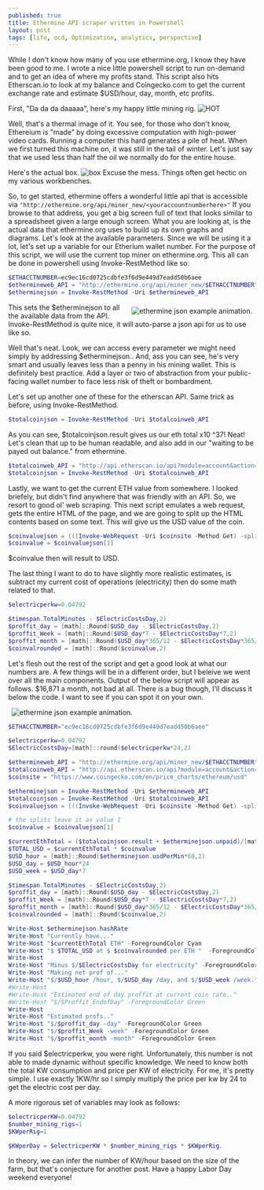```yaml
---
published: true
title: Ethermine API scraper written in Powershell
layout: post
tags: [life, ocd, Optimization, analytics, perspective]
---
```


While I don't know how many of you use ethermine.org, I know they have been good to me. I wrote a nice little powershell script to run on-demand and to get an idea of where my profits stand. This script also hits Etherscan.io to look at my balance and Coingecko.com to get the current exchange rate and estimate $USD/hour, day, month, etc profits.

First, "Da da da daaaaa", here's my happy little mining rig.
![HOT](https://dl.dropboxusercontent.com/u/2959356/blog/img_thermal_1458913467210.jpg)

Well, that's a thermal image of it. You see, for those who don't know, Ethereium is "made" by doing excessive computation with high-power video cards. Running a computer this hard generates a pile of heat. When we first turned this machine on, it was still in the tail of winter. Let's just say that we used less than half the oil we normally do for the entire house.

Here's the actual box.
![box](https://dl.dropboxusercontent.com/u/2959356/blog/P_20160312_154019.jpg)
Excuse the mess. Things often get hectic on my various workbenches.

So, to get started, ethermine offers a wonderful little api that is accessible via `"http://ethermine.org/api/miner_new/<youraccountnumberhere>"` If you browse to that address, you get a big screen full of text that looks similar to a spreadsheet given a large enough screen. What you are looking at, is the actual data that ethermine.org uses to build up its own graphs and diagrams. Let's look at the available parameters. Since we will be using it a lot, let's set up a variable for our Etherium wallet number. For the purpose of this script, we will use the current top miner on ethermine.org. This all can be done in powershell using Invoke-RestMethod like so:
```Powershell
$ETHACCTNUMBER=ec9ec16cd0725cdbfe3f6d9e449d7eadd50b6aee
$ethermineweb_API = "http://ethermine.org/api/miner_new/$ETHACCTNUMBER"
$etherminejson = Invoke-RestMethod -Uri $ethermineweb_API
```

<div  markdown="1" style="float: right ;margin: 7px">
<img src="https://dl.dropboxusercontent.com/u/2959356/blog/etherminejson.gif" alt="ethermine json example animation.">
</div>

This sets the $etherminejson to all the available data from the API. Invoke-RestMethod is quite nice, it will auto-parse a json api for us to use like so.

Well that's neat. Look, we can access every parameter we might need simply by addressing $etherminejson.<thingy>. And, ass you can see, he's very smart and usually leaves less than a penny in his mining wallet. This is definitely best practice. Add a layer or two of abstraction from your public-facing wallet number to face less risk of theft or bombardment.

Let's set up another one of these for the etherscan API. Same trick as before, using Invoke-RestMethod.

```powershell
$totalcoinjson = Invoke-RestMethod -Uri $totalcoinweb_API
```

As you can see, $totalcoinjson.result gives us our eth total x10 ^37! Neat! Let's clean that up to be human readable, and also add in our "waiting to be payed out balance." from ethermine.

```powershell
$totalcoinweb_API = "http://api.etherscan.io/api?module=account&action=balance&address=0x$ETHACCTNUMBER&tag=latest"
$totalcoinjson = Invoke-RestMethod -Uri $totalcoinweb_API
```

Lastly, we want to get the current ETH value from somewhere. I looked briefely, but didn't find anywhere that was friendly with an API. So, we resort to good ol' web scraping. This next script emulates a web request, gets the entire HTML of the page, and we are going to split up the HTML contents based on some text. This will give us the USD value of the coin.

```powershell
$coinvaluejson = (((Invoke-WebRequest -Uri $coinsite -Method Get) -split "The value of Ethereum for today is <b>") -split "</b>.").substring(1)
$coinvalue = $coinvaluejson[1]
```
$coinvalue then will result to USD.

The last thing I want to do to have slightly more realistic estimates, is subtract my current cost of operations (electricity) then do some math related to that.

```powershell
$electricperkw=0.04792

$timespan.TotalMinutes - $ElectricCostsDay,2)
$proffit_day = [math]::Round($USD_day - $ElectricCostsDay,2)
$proffit_Week = [math]::Round($USD_day*7 - $ElectricCostsDay*7,2)
$proffit_month = [math]::Round($USD_day*365/12 - $ElectricCostsDay*365/12,2)
$coinvalrounded = [math]::Round($coinvalue,2)

```

Let's flesh out the rest of the script and get a good look at what our numbers are. A few things will be in a different order, but I beleive we went over all the main components.  Output of the below script will appear as follows. $16,871 a month, not bad at all. There is a bug though, I'll discuss it below the code. I want to see if you can spot it on your own.

<div  markdown="1" style="float: top ;margin: 7px">
<img src="https://dl.dropboxusercontent.com/u/2959356/blog/2016-09-02%2010_27_52-Windows%20PowerShell%20ISE.png" alt="ethermine json example animation.">
</div>


```Powershell
$ETHACCTNUMBER="ec9ec16cd0725cdbfe3f6d9e449d7eadd50b6aee"

$electricperkw=0.04792
$ElectricCostsDay=[math]::round($electricperkw*24,2)

$ethermineweb_API = "http://ethermine.org/api/miner_new/$ETHACCTNUMBER"
$totalcoinweb_API = "http://api.etherscan.io/api?module=account&action=balance&address=0x$ETHACCTNUMBER&tag=latest"
$coinsite = "https://www.coingecko.com/en/price_charts/ethereum/usd"

$etherminejson = Invoke-RestMethod -Uri $ethermineweb_API
$totalcoinjson = Invoke-RestMethod -Uri $totalcoinweb_API
$coinvaluejson = (((Invoke-WebRequest -Uri $coinsite -Method Get) -split "The value of Ethereum for today is <b>") -split "</b>.").substring(1)

# the splits leave it as value 1
$coinvalue = $coinvaluejson[1]

$currentEthTotal = ($totalcoinjson.result + $etherminejson.unpaid)/[math]::pow(10,37)
$TOTAL_USD = $currentEthTotal * $coinvalue
$USD_hour = [math]::Round($etherminejson.usdPerMin*60,2)
$USD_day = $USD_hour*24
$USD_week = $USD_day*7

$timespan.TotalMinutes - $ElectricCostsDay,2)
$proffit_day = [math]::Round($USD_day - $ElectricCostsDay,2)
$proffit_Week = [math]::Round($USD_day*7 - $ElectricCostsDay*7,2)
$proffit_month = [math]::Round($USD_day*365/12 - $ElectricCostsDay*365/12,2)
$coinvalrounded = [math]::Round($coinvalue,2)

Write-Host $etherminejson.hashRate
Write-Host "Currently have..."
Write-Host "$currentEthTotal ETH" -ForegroundColor Cyan
Write-Host "$ $TOTAL_USD at $ $coinvalrounded per ETH "  -ForegroundColor Green
Write-Host
Write-Host "Minus $/$ElectricCostsDay for electricity" -ForegroundColor Yellow
Write-Host "Making net prof of..."
Write-Host "$/$USD_hour /hour, $/$USD_day /day, and $/$USD_week /week." -ForegroundColor Green
#Write-Host
#Write-Host "Estimated end of day proffit at current coin rate.."
#Write-Host "$/$Proffit_EndofDay" -ForegroundColor Green
Write-Host
Write-Host "Estimated profs.."
Write-Host "$/$proffit_day -day" -ForegroundColor Green
Write-Host "$/$proffit_Week -week" -ForegroundColor Green
Write-Host "$/$proffit_month -month" -ForegroundColor Green
```

If you said $electricperkw, you were right. Unfortunately, this number is not able to made dynamic without specific knowledge. We need to know both the total KW consumption and price per KW of electricity. For me, it's pretty simple. I use exactly 1KW/hr so I simply multiply the price per kw by 24 to get the electric cost per day.

A more rigorous set of variables may look as follows:

```powershell
$electricperKW=0.04792
$number_mining_rigs=1
$KWperRig=1

$KWperDay = $electricperKW * $number_mining_rigs * $KWperRig.
```
In theory, we can infer the number of KW/hour based on the size of the farm, but that's conjecture for another post. Have a happy Labor Day weekend everyone!
